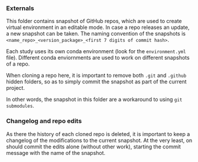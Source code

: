 ### Externals

This folder contains snapshot of GitHub repos, which are used to create virtual environment in an editable mode. 
In case a repo releases an update, a new snapshot can be taken. 
The naming convention of the snapshots is `<name_repo>_<version_package>_<first 7 digits of commit hash>`.

Each study uses its own conda environment (look for the `environment.yml` file).
Different conda enviornments are used to work on different snapshots of a repo.

When cloning a repo here, it is important to remove both `.git` and `.github` hidden folders, so as to simply commit the snapshot as part of the current project. 

In other words, the snapshot in this folder are a workaround to using `git submodules`.

### Changelog and repo edits

As there the history of each cloned repo is deleted, it is important to keep a changelog of the modifications to the current snapshot.
At the very least, on should commit the edits alone (without other work), starting the commit message with the name of the snapshot.


